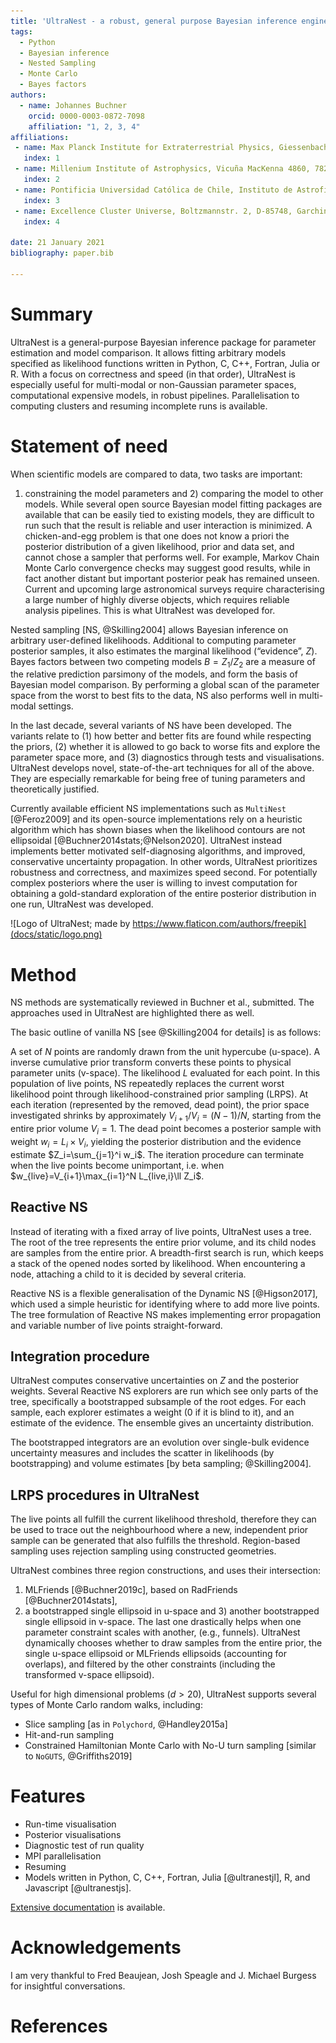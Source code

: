 ```yaml
---
title: 'UltraNest - a robust, general purpose Bayesian inference engine'
tags:
  - Python
  - Bayesian inference
  - Nested Sampling
  - Monte Carlo
  - Bayes factors
authors:
  - name: Johannes Buchner
    orcid: 0000-0003-0872-7098
    affiliation: "1, 2, 3, 4"
affiliations:
 - name: Max Planck Institute for Extraterrestrial Physics, Giessenbachstrasse, 85741 Garching, Germany. 
   index: 1
 - name: Millenium Institute of Astrophysics, Vicuña MacKenna 4860, 7820436 Macul, Santiago, Chile . . . 
   index: 2
 - name: Pontificia Universidad Católica de Chile, Instituto de Astrofísica, Casilla 306, Santiago 22, Chile. 
   index: 3
 - name: Excellence Cluster Universe, Boltzmannstr. 2, D-85748, Garching, Germany  
   index: 4

date: 21 January 2021
bibliography: paper.bib

---
```


# Summary

UltraNest is a general-purpose Bayesian inference package for parameter
estimation and model comparison. It allows fitting arbitrary models specified as
likelihood functions written in Python, C, C++, Fortran, Julia or R.
With a focus on correctness and speed (in that order),
UltraNest is especially useful for multi-modal or non-Gaussian parameter spaces,
computational expensive models, in robust pipelines. 
Parallelisation to computing clusters and resuming incomplete runs is available.

# Statement of need

When scientific models are compared to data, two tasks are important: 
1) constraining the model parameters and 2) comparing the model to other models. 
While several open source Bayesian model fitting packages are available that 
can be easily tied to existing models,
they are difficult to run such that the result is reliable and user interaction is minimized.
A chicken-and-egg problem is that one does not know a priori the posterior distribution
of a given likelihood, prior and data set, and cannot chose a sampler that performs well.
For example, Markov Chain Monte Carlo convergence checks may suggest good results,
while in fact another distant but important posterior peak has remained unseen.
Current and upcoming large astronomical surveys require characterising 
a large number of highly diverse objects, which requires reliable analysis pipelines.
This is what UltraNest was developed for.

Nested sampling [NS, @Skilling2004] allows Bayesian inference on arbitrary user-defined likelihoods.
Additional to computing parameter posterior samples, 
it also estimates the marginal likelihood (“evidence”, $Z$).
Bayes factors between two competing models $B=Z_1/Z_2$ are 
a measure of the relative prediction parsimony of the models, 
and form the basis of Bayesian model comparison.
By performing a global scan of the parameter space from the 
worst to best fits to the data, NS also performs well in multi-modal settings.

In the last decade, several variants of NS have been developed. 
The variants relate to 
(1) how better and better fits are found while respecting the priors,
(2) whether it is allowed to go back to worse fits and explore the parameter space more,
and (3) diagnostics through tests and visualisations. 
UltraNest develops novel, state-of-the-art techniques for all of the above. 
They are especially remarkable for being free of tuning parameters and 
theoretically justified.

Currently available efficient NS implementations such as `MultiNest` [@Feroz2009] and its
open-source implementations rely on a heuristic algorithm which has shown biases
when the likelihood contours are not ellipsoidal [@Buchner2014stats;@Nelson2020].
UltraNest instead implements better motivated self-diagnosing algorithms,
and improved, conservative uncertainty propagation.
In other words, UltraNest prioritizes robustness and correctness, and maximizes 
speed second. For potentially complex posteriors where the user 
is willing to invest computation for obtaining a 
gold-standard exploration of the entire posterior distribution in one run,
UltraNest was developed.

![Logo of UltraNest; made by https://www.flaticon.com/authors/freepik](docs/static/logo.png)

# Method

NS methods are systematically reviewed in Buchner et al., submitted.
The approaches used in UltraNest are highlighted there as well.

The basic outline of vanilla NS [see @Skilling2004 for details] is as follows:

A set of $N$ points are randomly drawn from the unit hypercube (u-space).
A inverse cumulative prior transform converts these points to physical parameter units (v-space).
The likelihood $L$ evaluated for each point.
In this population of live points, NS repeatedly replaces the current worst likelihood
point through likelihood-constrained prior sampling (LRPS).
At each iteration (represented by the removed, dead point), 
the prior space investigated shrinks by approximately $V_{i+1}/V_i = (N - 1)/N$,
starting from the entire prior volume $V_i=1$.
The dead point becomes a posterior sample 
with weight $w_i=L_i\times V_i$, yielding the posterior distribution 
and the evidence estimate $Z_i=\sum_{j=1}^i w_i$.
The iteration procedure can terminate when the live points become unimportant,
i.e. when $w_{live}=V_{i+1}\max_{i=1}^N L_{live,i}\ll Z_i$. 

## Reactive NS

Instead of iterating with a fixed array of live points, UltraNest 
uses a tree. The root of the tree represents the entire prior volume,
and its child nodes are samples from the entire prior.
A breadth-first search is run, which keeps a stack of the opened nodes
sorted by likelihood. 
When encountering a node, attaching a child to it is decided by several criteria.

Reactive NS is a flexible generalisation of the 
Dynamic NS [@Higson2017], which used a simple heuristic
for identifying where to add more live points. The tree formulation
of Reactive NS makes implementing error propagation and 
variable number of live points straight-forward.

## Integration procedure

UltraNest computes conservative uncertainties on $Z$ and the posterior weights.
Several Reactive NS explorers are run which see only parts of the tree,
specifically a bootstrapped subsample of the root edges.
For each sample, each explorer estimates a weight (0 if it is blind to it),
and an estimate of the evidence. The ensemble gives an uncertainty distribution.

The bootstrapped integrators are an evolution over 
single-bulk evidence uncertainty measures and includes the scatter 
in likelihoods (by bootstrapping) and volume estimates [by beta sampling; @Skilling2004].

## LRPS procedures in UltraNest

The live points all fulfill the current likelihood threshold, therefore
they can be used to trace out the neighbourhood where a new, independent prior sample
can be generated that also fulfills the threshold. 
Region-based sampling uses rejection sampling using constructed geometries.

UltraNest combines three region constructions, 
and uses their intersection:
1) MLFriends [@Buchner2019c], based on RadFriends [@Buchner2014stats], 
2) a bootstrapped single ellipsoid in u-space and 3) another bootstrapped single ellipsoid in v-space.
The last one drastically helps when one parameter constraint scales with another,
(e.g., funnels).
UltraNest dynamically chooses whether to draw samples 
from the entire prior, 
the single u-space ellipsoid or MLFriends ellipsoids (accounting for overlaps),
and filtered by the other constraints (including the transformed v-space ellipsoid).

Useful for high dimensional problems ($d>20$), UltraNest supports several types of 
Monte Carlo random walks, including:

* Slice sampling [as in `Polychord`, @Handley2015a]
* Hit-and-run sampling
* Constrained Hamiltonian Monte Carlo with No-U turn sampling [similar to `NoGUTS`, @Griffiths2019]

# Features

* Run-time visualisation
* Posterior visualisations
* Diagnostic test of run quality
* MPI parallelisation
* Resuming
* Models written in Python, C, C++, Fortran, Julia [@ultranestjl], R, and Javascript [@ultranestjs].

[Extensive documentation](https://johannesbuchner.github.io/UltraNest/) is available.

# Acknowledgements

I am very thankful to Fred Beaujean, Josh Speagle and J. Michael Burgess for insightful conversations.

# References
